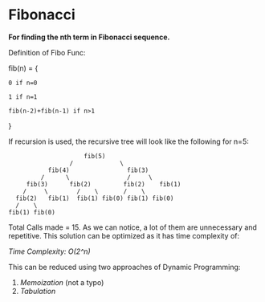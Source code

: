 ﻿#  Fibonacci

**For finding the nth term in Fibonacci sequence.**

Definition of Fibo Func:

fib(n) = {

	0 if n=0

	1 if n=1

	fib(n-2)+fib(n-1) if n>1
}

  

If recursion is used, the recursive tree will look like the following for n=5:
      
                         fib(5)
                     /             \
               fib(4)                fib(3)
             /      \                /     \
         fib(3)      fib(2)         fib(2)    fib(1)
        /     \        /    \       /    \
	  fib(2)   fib(1)  fib(1) fib(0) fib(1) fib(0)
	  /    \
	fib(1) fib(0)

 Total Calls made = 15.
 As we can notice, a lot of them are unnecessary and repetitive.
 This solution can be optimized as it has time complexity of:
 
_Time Complexity: O(2^n)_

This can be reduced using two approaches of Dynamic Programming:
1. _Memoization_ (not a typo)
2. _Tabulation_
